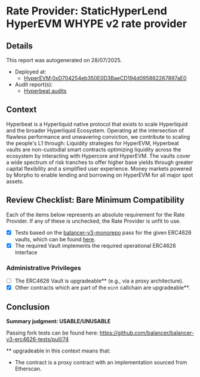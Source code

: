 
# Rate Provider: StaticHyperLend HyperEVM WHYPE v2 rate provider

## Details
This report was autogenerated on 28/07/2025.

- Deployed at:
    - [HyperEVM:0xD704254eb350E0D3BaeCD194d095862267897aE0](https://hyperevmscan.io/address/0xD704254eb350E0D3BaeCD194d095862267897aE0)
- Audit report(s):
    - [Hyperbeat audits](https://docs.hyperbeat.org/resources/audits)

## Context
Hyperbeat is a Hyperliquid native protocol that exists to scale Hyperliquid and the broader Hyperliquid Ecosystem.
Operating at the intersection of flawless performance and unwavering conviction, we contribute to scaling the people's L1 through:
Liquidity strategies for HyperEVM, Hyperbeat vaults are non-custodial smart contracts optimizing liquidity across the ecosystem by interacting with Hypercore and HyperEVM. The vaults cover a wide spectrum of risk tranches to offer higher base yields through greater capital flexibility and a simplified user experience.
Money markets powered by Morpho to enable lending and borrowing on HyperEVM for all major spot assets.

## Review Checklist: Bare Minimum Compatibility
Each of the items below represents an absolute requirement for the Rate Provider. If any of these is unchecked, the Rate Provider is unfit to use.

- [x] Tests based on the [balancer-v3-monorepo](https://github.com/balancer/balancer-v3-monorepo/tree/main/pkg/vault/test/foundry/fork) pass for the given ERC4626 vaults, which can be found [here](https://github.com/balancer/balancer-v3-erc4626-tests/tree/main/test).
- [x] The required Vault implements the required operational ERC4626 Interface

### Administrative Privileges
- [ ] The ERC4626 Vault is upgradeable** (e.g., via a proxy architecture).
- [x] Other contracts which are part of the `mint` callchain are upgradeable**.

## Conclusion
**Summary judgment: USABLE/UNUSABLE**

Passing fork tests can be found here: https://github.com/balancer/balancer-v3-erc4626-tests/pull/74

** upgradeable in this context means that:
- The contract is a proxy contract with an implementation sourced from Etherscan.
    
